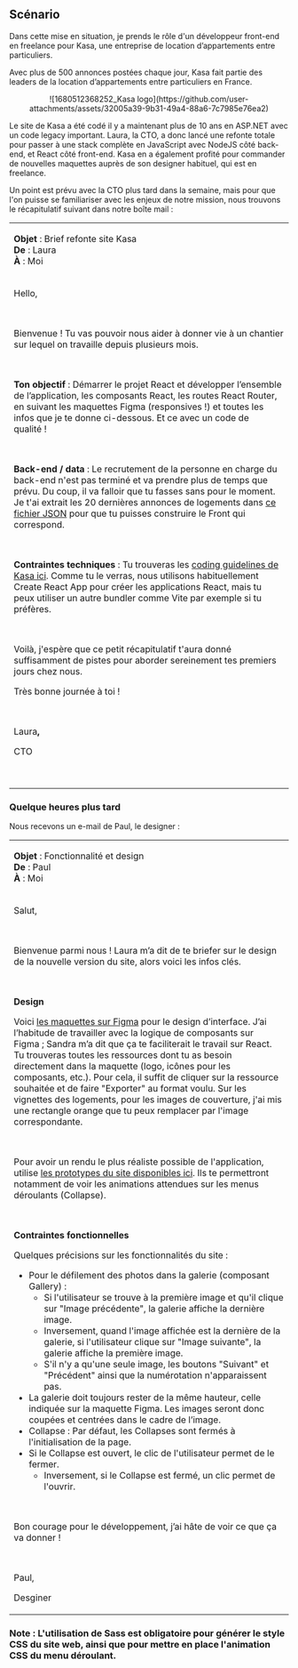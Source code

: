 ## Scénario

Dans cette mise en situation, je prends le rôle d'un développeur front-end en freelance pour Kasa, une entreprise de location d’appartements entre particuliers.


Avec plus de 500 annonces postées chaque jour, Kasa fait partie des leaders de la location d’appartements entre particuliers en France.

<p align="center">
![1680512368252_Kasa logo](https://github.com/user-attachments/assets/32005a39-9b31-49a4-88a6-7c7985e76ea2)
</p>

Le site de Kasa a été codé il y a maintenant plus de 10 ans en ASP.NET avec un code legacy important. Laura, la CTO, a donc lancé une refonte totale pour passer à une stack complète en JavaScript avec NodeJS côté back-end, et React côté front-end. Kasa en a également profité pour commander de nouvelles maquettes auprès de son designer habituel, qui est en freelance.

Un point est prévu avec la CTO plus tard dans la semaine, mais pour que l'on puisse se familiariser avec les enjeux de notre mission, nous trouvons le récapitulatif suivant dans notre boîte mail :

<table>
<tbody>
<tr>
<td>
<p><strong>Objet&nbsp;</strong>: Brief refonte site Kasa<br><strong>De&nbsp;</strong>: Laura<br><strong>À</strong>&nbsp;: Moi</p>
</td>
</tr>
<tr>
<td>
<p>Hello,</p>
<p>&nbsp;</p>
<p>Bienvenue !&nbsp;Tu vas pouvoir nous aider à donner vie à un chantier sur lequel on travaille depuis plusieurs mois.</p>
<p>&nbsp;</p>
<p><strong>Ton objectif</strong>&nbsp;: Démarrer le projet React et développer l’ensemble de l’application, les composants React, les routes React Router, en suivant les maquettes Figma (responsives&nbsp;!) et toutes les infos que je te donne ci-dessous. Et ce avec un code de qualité&nbsp;!&nbsp;</p>
<p>&nbsp;</p>
<p><strong>Back-end / data</strong>&nbsp;: Le recrutement de la personne en charge du back-end n'est pas terminé et va prendre plus de temps que prévu. Du coup, il va falloir que tu fasses sans pour le moment. Je t'ai extrait les 20&nbsp;dernières annonces de logements dans&nbsp;<a class="custom-link" href="https://s3-eu-west-1.amazonaws.com/course.oc-static.com/projects/Front-End+V2/P9+React+1/logements.json">ce fichier JSON</a>&nbsp;pour que tu puisses construire le Front qui correspond.</p>
<p>&nbsp;</p>
<p><strong>Contraintes techniques&nbsp;</strong>:&nbsp;Tu trouveras les&nbsp;<a class="custom-link" href="https://course.oc-static.com/projects/D%C3%A9veloppeur+Web/IW_P8+React+Kasa/Kasa+coding+guidelines+-+IW+-+DW.pdf">coding guidelines de Kasa ici</a>.&nbsp;Comme tu le verras, nous utilisons habituellement Create React App pour créer les applications React, mais tu peux utiliser un autre bundler comme Vite par exemple si tu préfères.</p>
<p>&nbsp;</p>
<p>Voilà, j'espère que ce petit récapitulatif t'aura donné suffisamment de pistes pour aborder sereinement tes premiers jours chez nous.</p>
<p>Très bonne journée à toi !</p>
<p>&nbsp;</p>
<p>Laura<strong>,</strong></p>
<p>CTO</p>
<p>&nbsp;</p>
</td>
</tr>
</tbody>
</table>


### Quelque heures plus tard

Nous recevons un e-mail de Paul, le designer :

<table>
<tbody>
<tr>
<td>
<p><strong>Objet&nbsp;</strong>: Fonctionnalité et design<br><strong>De&nbsp;</strong>: Paul<br><strong>À</strong>&nbsp;: Moi</p>
</td>
</tr>
<tr>
<td>
<p>Salut,</p>
<p>&nbsp;</p>
<p>Bienvenue parmi nous ! Laura m’a dit de te briefer sur le design de la nouvelle version du site, alors voici les infos clés.</p>
<p>&nbsp;</p>
<p><strong>Design</strong></p>
<p>Voici&nbsp;<a class="custom-link" href="https://www.figma.com/file/2BZEoBhyxt5IwZgRn0wGsL/Kasa_FR?type=design&amp;node-id=0-1&amp;mode=design&amp;t=1KgUwWWFtuAVbsJ5-0" target="_blank" rel="noopener noreferrer">les maquettes sur Figma</a>&nbsp;pour le design d’interface. J’ai l’habitude de travailler avec la logique de composants sur Figma&nbsp;; Sandra m’a dit que ça te faciliterait le travail sur React. Tu trouveras toutes les ressources dont tu as besoin directement dans la maquette (logo, icônes pour les composants, etc.). Pour cela, il suffit de cliquer sur la ressource souhaitée et de faire "Exporter" au format voulu. Sur les vignettes des logements, pour les images de couverture, j'ai mis une rectangle orange que tu peux remplacer par l'image correspondante.</p>
<p>&nbsp;</p>
<p>Pour avoir un rendu le plus réaliste possible de l'application, utilise&nbsp;<a class="custom-link" href="https://www.figma.com/proto/2BZEoBhyxt5IwZgRn0wGsL/Kasa_FR?type=design&amp;node-id=3-0&amp;t=x8RBKuR4UiE3hhBW-0&amp;scaling=scale-down&amp;page-id=0%3A1&amp;starting-point-node-id=3%3A0&amp;show-proto-sidebar=1" target="_blank" rel="noopener noreferrer">les prototypes du site disponibles ici</a>. Ils te permettront notamment de voir les animations attendues sur les menus déroulants (Collapse).</p>
<p>&nbsp;</p>
<p><strong>Contraintes fonctionnelles</strong></p>
<p>Quelques précisions sur les fonctionnalités du site :</p>
<ul>
<li>Pour le défilement des photos dans la galerie (composant Gallery)&nbsp;:
<ul>
<li>Si l'utilisateur se trouve à la première image et qu'il clique sur "Image précédente", la galerie affiche la dernière image.&nbsp;</li>
<li>Inversement, quand l'image affichée est la dernière de la galerie, si l'utilisateur clique sur "Image suivante", la galerie affiche la première image.&nbsp;</li>
<li>S'il n'y a qu'une seule image, les boutons "Suivant" et "Précédent" ainsi que la numérotation n'apparaissent pas.</li>
</ul>
</li>
<li>La galerie doit toujours rester de la même hauteur, celle indiquée sur la maquette Figma. Les images seront donc coupées et centrées dans le cadre de l’image.</li>
<li>Collapse : Par défaut, les Collapses sont fermés à l'initialisation de la page.&nbsp;</li>
<li>Si le Collapse est ouvert, le clic de l'utilisateur permet de le fermer.
<ul>
<li>Inversement, si le Collapse est fermé, un clic permet de l'ouvrir.</li>
</ul>
</li>
</ul>
<p>&nbsp;</p>
<p>Bon courage pour le développement, j’ai hâte de voir ce que ça va donner&nbsp;!</p>
<p>&nbsp;</p>
<p>Paul,</p>
<p>Desginer</p>
</td>
</tr>
</tbody>
</table>

### Note : L'utilisation de Sass est obligatoire pour générer le style CSS du site web, ainsi que pour mettre en place l'animation CSS du menu déroulant.

